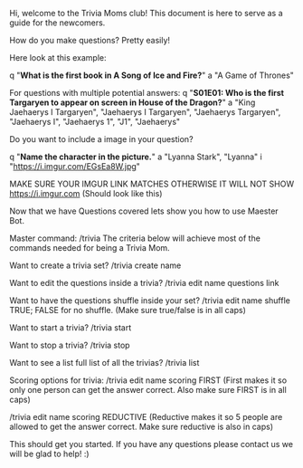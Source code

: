 Hi, welcome to the Trivia Moms club! This document is here to serve as a guide for the newcomers.
 
How do you make questions? Pretty easily!
 
Here look at this example:
 
q "**What is the first book in A Song of Ice and Fire?**"
a "A Game of Thrones"
 
For questions with multiple potential answers:
q "**S01E01: Who is the first Targaryen to appear on screen in House of the Dragon?**"
a "King Jaehaerys I Targaryen", "Jaehaerys I Targaryen", "Jaehaerys Targaryen", "Jaehaerys I", "Jaehaerys 1", "J1", "Jaehaerys"
 
Do you want to include a image in your question?
 
q "**Name the character in the picture.**"
a "Lyanna Stark", "Lyanna"
i "https://i.imgur.com/EGsEa8W.jpg"
 
MAKE SURE YOUR IMGUR LINK MATCHES OTHERWISE IT WILL NOT SHOW
https://i.imgur.com (Should look like this)
 
Now that we have Questions covered lets show you how to use Maester Bot.

Master command: /trivia
The criteria below will achieve most of the commands needed for being a Trivia Mom.

Want to create a trivia set?
/trivia create name
 
Want to edit the questions inside a trivia?
/trivia edit name questions link
 
Want to have the questions shuffle inside your set?
/trivia edit name shuffle TRUE; FALSE for no shuffle.
(Make sure true/false is in all caps)
 
Want to start a trivia?
/trivia start 
 
Want to stop a trivia?
/trivia stop
 
Want to see a list full list of all the trivias?
/trivia list
 
Scoring options for trivia:
/trivia edit name scoring FIRST
(First makes it so only one person can get the answer correct. Also make sure FIRST is in all caps)
 
/trivia edit name scoring REDUCTIVE
(Reductive makes it so 5 people are allowed to get the answer correct. Make sure reductive is also in caps)
 
This should get you started. If you have any questions please contact us we will be glad to help! :)
